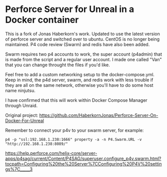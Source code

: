 # Perforce Server for Unreal in a Docker container

This is a fork of Jonas Haberkorn's work. Updated to use the latest version of perforce server and switched over to ubuntu. CentOS is no longer being maintained. 
P4 code review (Swarm) and redis have also been added.

Swarm requires two p4 accounts to work, the super account (p4admin) that is made from the script and a regular user account. I made one called "Van" that you can change throught the files if you'd like.

Feel free to add a custom networking setup to the docker-compose.yml. Keep in mind, the p4d server, swarm, and redis work with less trouble if they are all on the same network, otherwise you'll have to do some host name ninjutsu.

I have confirmed that this will work within Docker Compose Manager through Unraid.

Original project: https://github.com/HaberkornJonas/Perforce-Server-On-Docker-For-Unreal

Remember to connect your p4v to your swarm server, for example:
```
p4 -p "ssl:192.168.1.238:1666" property -a -n P4.Swarm.URL -v "http://192.168.1.238:8089/"
```
https://help.perforce.com/helix-core/server-apps/p4sag/current/Content/P4SAG/superuser.configure_p4v.swarm.html?tocpath=Configuring%20the%20Server%7CConfiguring%20P4V%20settings%7C_____3